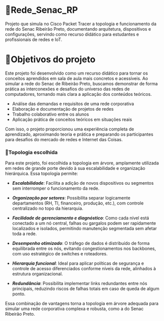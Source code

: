 # 🏣Rede_Senac_RP
Projeto que simula no Cisco Packet Tracer a topologia e funcionamento da rede do Senac Ribeirão Preto, documentando arquitetura, dispositivos e configurações, servindo como recurso didático para estudantes e profissionais de redes e IoT.

# 🎯Objetivos do projeto

Este projeto foi desenvolvido como um recurso didático para tornar os conceitos aprendidos em sala de aula mais concretos e acessíveis. Ao simular a rede do Senac de Ribeirão Preto, buscamos demonstrar de forma prática as interconexões e desafios do universo das redes de computadores, tornando mais clara a aplicação dos conteúdos teóricos.

- Análise das demandas e requisitos de uma rede corporativa
- Elaboração e documentação de projetos de redes
- Trabalho colaborativo entre os alunos
- Aplicação prática de conceitos teóricos em situações reais

Com isso, o projeto proporcionou uma experiência completa de aprendizado, aproximando teoria e prática e preparando os participantes para desafios do mercado de redes e Internet das Coisas.

### 🌲Topologia escolhida

Para este projeto, foi escolhida a topologia em árvore, amplamente utilizada em redes de grande porte devido à sua escalabilidade e organização hierárquica. Essa topologia permite:

- ***Escalabilidade***: Facilita a adição de novos dispositivos ou segmentos sem interromper o funcionamento da rede.

- ***Organização por setores***: Possibilita separar logicamente departamentos (RH, TI, financeiro, produção, etc.), com controle centralizado no topo da hierarquia.

- ***Facilidade de gerenciamento e diagnóstico***: Como cada nível está conectado a um nó central, falhas ou gargalos podem ser rapidamente localizados e isolados, permitindo manutenção segmentada sem afetar toda a rede.

- ***Desempenho otimizado***: O tráfego de dados é distribuído de forma equilibrada entre os nós, evitando congestionamentos nos backbones, com uso estratégico de switches e roteadores.

- ***Hierarquia funcional***: Ideal para aplicar políticas de segurança e controle de acesso diferenciados conforme níveis da rede, alinhados à estrutura organizacional.

- ***Redundância***: Possibilita implementar links redundantes entre nós principais, reduzindo riscos de falhas totais em caso de queda de algum ponto.

Essa combinação de vantagens torna a topologia em árvore adequada para simular uma rede corporativa complexa e robusta, como a do Senac Ribeirão Preto.
